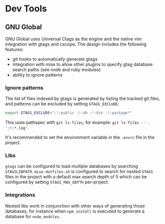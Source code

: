 # Dev Tools

## GNU Global

GNU Global uses Universal Ctags as the engine and the native vim integration
with gtags and cscope. The design includes the following features:

- git hooks to automatically generate gtags
- integration with mise to allow other plugins to specify gtag database search
  paths (see node and ruby modules)
- ability to ignore patterns

### Ignore patterns

The list of files indexed by gtags is generated by listing the tracked git
files, and patterns can be excluded by setting `GTAGS_EXCLUDE`:

```sh
export GTAGS_EXCLUDE=":!:public :!:db :!:bin :!:package*"
```

This uses pathspec with `git ls-files`, for example: `git ls-files -- .
':!:*.log'`.

It's recommended to set the environment variable in the `.envrc` file in the
project.

### Libs

`gtags` can be configured to load multiple databases by searching
`GTAGSLIBPATH`. `mise-dotfiles.sh` is configured to search for nested `GTAGS`
files in the project with a default max search depth of 5 which can be
configured by setting `GTAGS_MAX_DEPTH` per-project.

### Integrations

Nested libs work in conjunction with other ways of generating those databases,
for instance when `npm install` is executed to generate a database for
`node_modules`.
